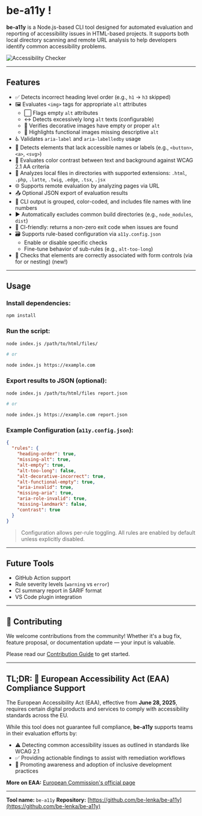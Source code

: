# be-a11y !

**be-a11y** is a Node.js-based CLI tool designed for automated evaluation and reporting of accessibility issues in HTML-based projects. It supports both local directory scanning and remote URL analysis to help developers identify common accessibility problems.

![Accessibility Checker](https://github.com/user-attachments/assets/40c82668-7894-4560-a7ed-77f892021bdd)

---

## Features

* ✅ Detects incorrect heading level order (e.g., `h1` → `h3` skipped)
* 🖼️ Evaluates `<img>` tags for appropriate `alt` attributes
  * ⬜ Flags empty `alt` attributes
  * ↔️ Detects excessively long `alt` texts (configurable)
  * 🌈 Verifies decorative images have empty or proper `alt`
  * 🔗 Highlights functional images missing descriptive `alt`
* ♿ Validates `aria-label` and `aria-labelledby` usage
* 👀 Detects elements that lack accessible names or labels (e.g., `<button>`, `<a>`, `<svg>`)
* 🎨 Evaluates color contrast between text and background against WCAG 2.1 AA criteria
* 📂 Analyzes local files in directories with supported extensions: `.html`, `.php`, `.latte`, `.twig`, `.edge`, `.tsx`, `.jsx`
* 🌐 Supports remote evaluation by analyzing pages via URL
* 📤 Optional JSON export of evaluation results
* 🎨 CLI output is grouped, color-coded, and includes file names with line numbers
* ▶️ Automatically excludes common build directories (e.g., `node_modules`, `dist`)
* 📝 CI-friendly: returns a non-zero exit code when issues are found
* 🗃️ Supports rule-based configuration via `a11y.config.json`
  * Enable or disable specific checks
  * Fine-tune behavior of sub-rules (e.g., `alt-too-long`)
* 🔗 Checks that <label> elements are correctly associated with form controls (via for or nesting) (new!)

---

## Usage

### Install dependencies:

```bash
npm install
```

### Run the script:

```bash
node index.js /path/to/html/files/

# or

node index.js https://example.com
```

### Export results to JSON (optional):

```bash
node index.js /path/to/html/files report.json

# or

node index.js https://example.com report.json
```

### Example Configuration (`a11y.config.json`):

```json
{
  "rules": {
    "heading-order": true,
    "missing-alt": true,
    "alt-empty": true,
    "alt-too-long": false,
    "alt-decorative-incorrect": true,
    "alt-functional-empty": true,
    "aria-invalid": true,
    "missing-aria": true,
    "aria-role-invalid": true,
    "missing-landmark": false,
    "contrast": true
  }
}
```

> Configuration allows per-rule toggling. All rules are enabled by default unless explicitly disabled.

---

## Future Tools

* GitHub Action support
* Rule severity levels (`warning` vs `error`)
* CI summary report in SARIF format
* VS Code plugin integration

---

## 🤝 Contributing

We welcome contributions from the community! Whether it's a bug fix, feature proposal, or documentation update — your input is valuable.

Please read our [Contribution Guide](./docs/CONTRIBUTING.md) to get started.

---

## TL;DR: 🏩 European Accessibility Act (EAA) Compliance Support

The European Accessibility Act (EAA), effective from **June 28, 2025**, requires certain digital products and services to comply with accessibility standards across the EU.

While this tool does not guarantee full compliance, **be-a11y** supports teams in their evaluation efforts by:

* ⚠️ Detecting common accessibility issues as outlined in standards like WCAG 2.1
* ✅ Providing actionable findings to assist with remediation workflows
* 🏰 Promoting awareness and adoption of inclusive development practices

**More on EAA:** [European Commission's official page](https://commission.europa.eu/strategy-and-policy/policies/justice-and-fundamental-rights/disability/union-equality-strategy-rights-persons-disabilities-2021-2030/european-accessibility-act_en)

---

**Tool name:** `be-a11y`
**Repository:** [https://github.com/be-lenka/be-a11y](https://github.com/be-lenka/be-a11y)
